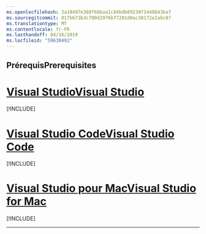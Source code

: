 ```yaml
---
ms.openlocfilehash: 3a10497e388f68baa1c84bdb09238f1440843ba7
ms.sourcegitcommit: 017b673b3c700d2976b77201d0ac30172e2abc87
ms.translationtype: MT
ms.contentlocale: fr-FR
ms.lasthandoff: 04/16/2019
ms.locfileid: "59630492"
---
```

## <a name="prerequisites"></a><span data-ttu-id="7afbc-101">Prérequis</span><span class="sxs-lookup"><span data-stu-id="7afbc-101">Prerequisites</span></span>

# <a name="visual-studiotabvisual-studio"></a>[<span data-ttu-id="7afbc-102">Visual Studio</span><span class="sxs-lookup"><span data-stu-id="7afbc-102">Visual Studio</span></span>](#tab/visual-studio)

[!INCLUDE[](~/includes/net-core-prereqs-vs-3.0.md)]

# <a name="visual-studio-codetabvisual-studio-code"></a>[<span data-ttu-id="7afbc-103">Visual Studio Code</span><span class="sxs-lookup"><span data-stu-id="7afbc-103">Visual Studio Code</span></span>](#tab/visual-studio-code)

[!INCLUDE[](~/includes/net-core-prereqs-vsc-3.0.md)]

# <a name="visual-studio-for-mactabvisual-studio-mac"></a>[<span data-ttu-id="7afbc-104">Visual Studio pour Mac</span><span class="sxs-lookup"><span data-stu-id="7afbc-104">Visual Studio for Mac</span></span>](#tab/visual-studio-mac)

[!INCLUDE[](~/includes/net-core-prereqs-mac-3.0.md)]

---